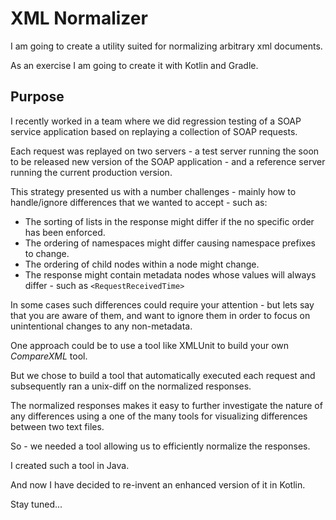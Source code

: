 # XML Normalizer

I am going to create a utility suited for normalizing arbitrary xml documents.

As an exercise I am going to create it with Kotlin and Gradle.

## Purpose
I recently worked in a team where we did regression testing of a SOAP service application
based on replaying a collection of SOAP requests.

Each request was replayed on two servers - a test server running the soon to be released
new version of the SOAP application - and a reference server running the current production version.

This strategy presented us with a number challenges - mainly how to handle/ignore differences that we 
wanted to accept - such as:

*   The sorting of lists in the response might differ if the no specific order has been enforced.
*   The ordering of namespaces might differ causing namespace prefixes to change.
*   The ordering of child nodes within a node might change.
*   The response might contain metadata nodes whose values will always differ - such as `<RequestReceivedTime>`

In some cases such differences could require your attention - but lets say that you are aware of 
them, and want to ignore them in order to focus on unintentional changes to any non-metadata.

One approach could be to use a tool like XMLUnit to build your own _CompareXML_ tool.

But we chose to build a tool that automatically executed each request and subsequently ran a unix-diff 
on the normalized responses.

The normalized responses makes it easy to further investigate the nature of any differences using
a one of the many tools for visualizing differences between two text files.

So - we needed a tool allowing us to efficiently normalize the responses.

I created such a tool in Java.

And now I have decided to re-invent an enhanced version of it in Kotlin.

Stay tuned...